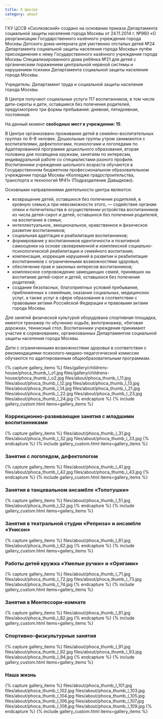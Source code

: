 ```yaml
---
title: О Центре
category: about
---
```


ГКУ ЦССВ «Сколковский» создано на основании приказа Департамента социальной защиты населения города Москвы от 24.11.2014 г. №960 «О реорганизации Государственного казённого учреждения города Москвы Детского дома-интерната для умственно отсталых детей №24 Департамента социальной защиты населения города Москвы» путём присоединения к нему Государственного казённого учреждения города Москвы Специализированного дома ребёнка №21 для детей с органическим поражением центральной нервной системы и нарушением психики Департамента социальной защиты населения города Москвы.

Учредитель: Департамент труда и социальной защиты населения города Москвы.

В Центре получают социальные услуги 117 воспитанников, в том числе дети-сироты и дети, оставшиеся без попечения родителей, предусмотрено три формы пребывания: дневная, пятидневная, постоянная.

На данный момент **свободных мест в учреждении: 15**.
 
В Центре организовано проживание детей в семейно-воспитательных группах по 6–8 человек. Дошкольные группы  утром занимаются с воспитателями, дефектологами, психологами и логопедами по  Адаптированной программе дошкольного образования, вторая половина дня посвящена кружкам, занятиям по интересам, индивидуальной работе со специалистами разного профиля. Воспитанники учреждения школьного возраста обучаются в Государственном бюджетном профессиональном образовательном учреждении города Москвы «Колледже градостроительства, транспорта и технологий №41» (Подразделение Давыдково).

Основными направлениями деятельности центра являются:
* возвращение детей, оставшихся без попечения родителей, в кровную семью,а при невозможности этого, — содействие органам опеки и попечительства в осуществлении устройства воспитанников из числа детей-сирот и детей, оставшихся без попечения родителей, на воспитание в семьи; 
* интеллектуальное, эмоциональное, нравственное и физическое развитие воспитанников;
* социальная адаптация и реабилитация воспитанников;
* формирование у воспитанников идентичности и позитивной самооценки на основе своевременной и комплексной социально-психологической реабилитации и семейного воспитания;
* компенсация, коррекция нарушений в развитии и реабилитация воспитанников с ограниченными возможностями здоровья;
* обеспечение прав и законных интересов воспитанников;
* комплексное сопровождение замещающих семей, принявших на воспитание детей-сирот и детей, оставшихся без попечения родителей;
* создание безопасных, благоприятных условий пребывания, приближенных к семейным, оказание социальных, медицинских услуг, а также услуг в сфере образования в соответствии с правовыми актами Российской Федерации и правовыми актами города Москвы.

Для занятий физической культурой оборудована спортивная площадка, имеется тренажер по обучению ходьбе, велотренажер, «беговая дорожка», теннисный стол. Воспитанники учреждения принимают участие в соревнованиях, организованных Департаментом социальной защиты населения города Москвы.

Дети с ограниченными возможностями здоровья в соответствии с рекомендациями психолого-медико-педагогической комиссии обучаются по адаптированным общеобразовательным программам.

{% capture gallery_items %}
    files/gallery/childrens-house/phoca_thumb_l_o1.jpg
    files/gallery/childrens-house/phoca_thumb_l_o2.jpg
    files/about/phoca_thumb_l_11.jpg
    files/about/phoca_thumb_l_12.jpg
    files/about/phoca_thumb_l_13.jpg
    files/about/phoca_thumb_l_14.jpg
    files/about/phoca_thumb_l_21.jpg
    files/about/phoca_thumb_l_22.jpg
    files/about/phoca_thumb_l_23.jpg
    files/about/phoca_thumb_l_24.jpg
{% endcapture %}
{% include gallery_custom.html items=gallery_items %}

### Коррекционно-развивающие занятия с младшими воспитанниками
{% capture gallery_items %}
    files/about/phoca_thumb_l_31.jpg
    files/about/phoca_thumb_l_32.jpg
    files/about/phoca_thumb_l_33.jpg
{% endcapture %}
{% include gallery_custom.html items=gallery_items %}

### Занятия с логопедом, дефектологом
{% capture gallery_items %}
    files/about/phoca_thumb_l_41.jpg
    files/about/phoca_thumb_l_42.jpg
    files/about/phoca_thumb_l_43.jpg
{% endcapture %}
{% include gallery_custom.html items=gallery_items %}

### Занятия в танцевальном ансамбле «Топотушки»
{% capture gallery_items %}
    files/about/phoca_thumb_l_51.jpg
    files/about/phoca_thumb_l_52.jpg
{% endcapture %}
{% include gallery_custom.html items=gallery_items %}

### Занятия в театральной студии «Реприза» и ансамбле «Унисон»
{% capture gallery_items %}
    files/about/phoca_thumb_l_61.jpg
    files/about/phoca_thumb_l_62.jpg
{% endcapture %}
{% include gallery_custom.html items=gallery_items %}

### Работы детей кружка «Умелые ручки» и «Оригами»
{% capture gallery_items %}
    files/about/phoca_thumb_l_71.jpg
    files/about/phoca_thumb_l_72.jpg
    files/about/phoca_thumb_l_73.jpg
    files/about/phoca_thumb_l_74.jpg
{% endcapture %}
{% include gallery_custom.html items=gallery_items %}

### Занятия в Монтессори-комнате
{% capture gallery_items %}
    files/about/phoca_thumb_l_81.jpg
    files/about/phoca_thumb_l_82.jpg
{% endcapture %}
{% include gallery_custom.html items=gallery_items %}

### Спортивно-физкультурные занятия
{% capture gallery_items %}
    files/about/phoca_thumb_l_91.jpg
    files/about/phoca_thumb_l_92.jpg
    files/about/phoca_thumb_l_93.jpg
    files/about/phoca_thumb_l_94.jpg
{% endcapture %}
{% include gallery_custom.html items=gallery_items %}

### Наша жизнь
{% capture gallery_items %}
    files/about/phoca_thumb_l_101.jpg
    files/about/phoca_thumb_l_102.jpg
    files/about/phoca_thumb_l_103.jpg
    files/about/phoca_thumb_l_104.jpg
    files/about/phoca_thumb_l_105.jpg
    files/about/phoca_thumb_l_106.jpg
    files/about/phoca_thumb_l_107.jpg
    files/about/phoca_thumb_l_108.jpg
    files/about/phoca_thumb_l_109.jpg
{% endcapture %}
{% include gallery_custom.html items=gallery_items %}


